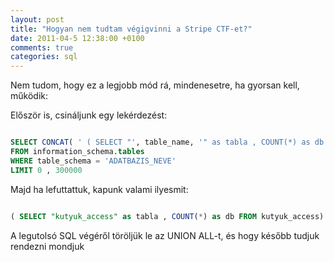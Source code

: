 ```yaml
---
layout: post
title: "Hogyan nem tudtam végigvinni a Stripe CTF-et?"
date: 2011-04-5 12:38:00 +0100
comments: true
categories: sql
---
```


Nem tudom, hogy ez a legjobb mód rá, mindenesetre, ha gyorsan kell, működik:

Először is, csináljunk egy lekérdezést:

``` sql

SELECT CONCAT( ' ( SELECT "', table_name, '" as tabla , COUNT(*) as db FROM ', table_name, ') UNION ALL' )
FROM information_schema.tables
WHERE table_schema = 'ADATBAZIS_NEVE'
LIMIT 0 , 300000

```

Majd ha lefuttattuk, kapunk valami ilyesmit:

``` sql

( SELECT "kutyuk_access" as tabla , COUNT(*) as db FROM kutyuk_access) UNION ALL( SELECT "kutyuk_accessory" as tabla , COUNT(*) as db FROM kutyuk_accessory) UNION ALL( SELECT "kutyuk_address" as tabla , COUNT(*) as db FROM kutyuk_address) UNION ALL( SELECT "kutyuk_alias" as tabla , COUNT(*) as db FROM kutyuk_alias) UNION ALL

```

A legutolsó SQL végéről töröljük le az UNION ALL-t, és hogy később tudjuk rendezni mondjuk